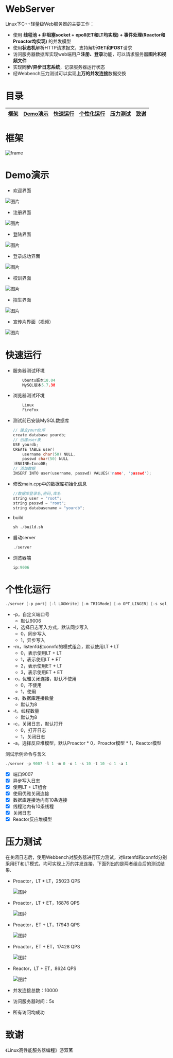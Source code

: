 
# WebServer

Linux下C++轻量级Web服务器的主要工作：
* 使用 **线程池 + 非阻塞socket + epoll(ET和LT均实现) + 事件处理(Reactor和Proactor均实现)** 的并发模型
* 使用**状态机**解析HTTP请求报文，支持解析**GET和POST**请求
* 访问服务器数据库实现web端用户**注册、登录**功能，可以请求服务器**图片和视频文件**
* 实现**同步/异步日志系统**，记录服务器运行状态
* 经Webbench压力测试可以实现**上万的并发连接**数据交换


# 目录

|[框架](#框架)|[Demo演示](https://github.com/HIT2020HK/WebServer/blob/web/README.md#demo%E6%BC%94%E7%A4%BA)|[快速运行](https://github.com/HIT2020HK/WebServer/blob/web/README.md#%E5%BF%AB%E9%80%9F%E8%BF%90%E8%A1%8C)|[个性化运行](https://github.com/HIT2020HK/WebServer/blob/web/README.md#%E4%B8%AA%E6%80%A7%E5%8C%96%E8%BF%90%E8%A1%8C) | [压力测试](https://github.com/HIT2020HK/WebServer/blob/web/README.md#%E5%8E%8B%E5%8A%9B%E6%B5%8B%E8%AF%95)|[致谢](https://github.com/HIT2020HK/WebServer/blob/web/README.md#%E8%87%B4%E8%B0%A2)|
|:--------:|:--------:|:--------:|:--------:|:--------:|:--------:|

# 框架

![frame](https://user-images.githubusercontent.com/86244913/180124295-b56ceddc-03bc-465d-b5b0-15f20484c6d6.jpg)

# Demo演示

- 欢迎界面

![图片](https://user-images.githubusercontent.com/86244913/180174879-1b0d9f7b-bf5d-4d0f-b93f-81c43272c3d1.png)

- 注册界面

![图片](https://user-images.githubusercontent.com/86244913/180174802-c772999d-27d0-4738-a9d4-2885a3553b5b.png)
- 登陆界面

![图片](https://user-images.githubusercontent.com/86244913/180175048-377397a8-3f30-4bce-92a9-aa4232efa01b.png)
- 登录成功界面

![图片](https://user-images.githubusercontent.com/86244913/180175476-76633cc2-dfad-4eaf-926c-c2770e4f9dfc.png)
- 校训界面

![图片](https://user-images.githubusercontent.com/86244913/180175607-8c9da003-389b-4961-9fe8-f90f3a6d272b.png)
- 招生界面

![图片](https://user-images.githubusercontent.com/86244913/180175690-4a092467-e9b8-43cf-9375-a07068505528.png)
- 宣传片界面（视频）

![图片](https://user-images.githubusercontent.com/86244913/180175779-6788e33c-acad-437d-b070-c135b4b4c011.png)

        
# 快速运行
- 服务器测试环境
    ```C++
        Ubuntu版本18.04
        MySQL版本5.7.38  
    ```
- 浏览器测试环境
    ```C++
        Linux
        FireFox
    ```
- 测试前已安装MySQL数据库

    ```C++
    // 建立yourdb库
    create database yourdb;
    // 创建user表
    USE yourdb;
    CREATE TABLE user(
        username char(50) NULL,
        passwd char(50) NULL
    )ENGINE=InnoDB;
    // 添加数据
    INSERT INTO user(username, passwd) VALUES('name', 'passwd');
    ```
    
- 修改main.cpp中的数据库初始化信息
    ```C++
    //数据库登录名,密码,库名
    string user = "root";
    string passwd = "root";
    string databasename = "yourdb";
    ```
- build
    ```C++
    sh ./build.sh
    ```
- 启动server
   ```C++
   ./server
   ```
- 浏览器端
    ```C++
    ip:9006
    ```
# 个性化运行
```C++
./server [-p port] [-l LOGWrite] [-m TRIGMode] [-o OPT_LINGER] [-s sql_num] [-t thread_num] [-c close_log] [-a actor_model]
```

- -p，自定义端口号
     * 默认9006
- -l，选择日志写入方式，默认同步写入
     * 0，同步写入
     * 1，异步写入
- -m，listenfd和connfd的模式组合，默认使用LT + LT
     * 0，表示使用LT + LT
     * 1，表示使用LT + ET
     * 2，表示使用ET + LT
     * 3，表示使用ET + ET
- -o，优雅关闭连接，默认不使用
     * 0，不使用
     * 1，使用
- -s，数据库连接数量
     * 默认为8
- -t，线程数量
     * 默认为8
- -c，关闭日志，默认打开
     * 0，打开日志
     * 1，关闭日志
- -a，选择反应堆模型，默认Proactor
      * 0，Proactor模型
      * 1，Reactor模型

测试示例命令与含义
```C++
./server -p 9007 -l 1 -m 0 -o 1 -s 10 -t 10 -c 1 -a 1
```
- [x] 端口9007
- [x] 异步写入日志
- [x] 使用LT + LT组合
- [x] 使用优雅关闭连接
- [x] 数据库连接池内有10条连接
- [x] 线程池内有10条线程
- [x] 关闭日志
- [x] Reactor反应堆模型

# 压力测试

在关闭日志后，使用Webbench对服务器进行压力测试，对listenfd和connfd分别采用ET和LT模式，均可实现上万的并发连接，下面列出的是两者组合后的测试结果.

- Proactor，LT + LT，25023 QPS
   
   ![图片](https://user-images.githubusercontent.com/86244913/180144660-6116e00a-1d09-4d13-ae74-aecc1ebd6c31.png)
        
- Proactor，LT + ET，16876 QPS
   
   ![图片](https://user-images.githubusercontent.com/86244913/180148527-28bb3cdd-72f2-45b2-bf78-c48234f440e0.png)
   
- Proactor，ET + LT，17943 QPS
   
   ![图片](https://user-images.githubusercontent.com/86244913/180148576-8b8ab576-a298-4c57-a70d-ad6c53db8397.png)
    
- Proactor，ET + ET，17428 QPS
    
   ![图片](https://user-images.githubusercontent.com/86244913/180148617-db9901a9-ddf7-48e7-b1a0-941ae684ac97.png)
   
- Reactor，LT + ET，8624 QPS
   
   ![图片](https://user-images.githubusercontent.com/86244913/180148655-e6244b43-e6f0-4799-8684-661c037130db.png)

- 并发连接总数：10000
- 访问服务器时间：5s
- 所有访问均成功

# 致谢

《Linux高性能服务器编程》游双著
